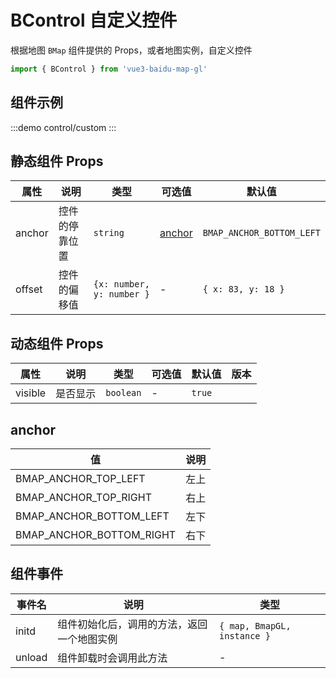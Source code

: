 # BControl 自定义控件

根据地图 `BMap` 组件提供的 Props，或者地图实例，自定义控件

```ts
import { BControl } from 'vue3-baidu-map-gl'
```

## 组件示例

:::demo
control/custom
:::

## 静态组件 Props

| 属性   | 说明           | 类型                      | 可选值            | 默认值                    |
| ------ | -------------- | ------------------------- | ----------------- | ------------------------- |
| anchor | 控件的停靠位置 | `string`                  | [anchor](#anchor) | `BMAP_ANCHOR_BOTTOM_LEFT` |
| offset | 控件的偏移值   | `{x: number, y: number }` | -                 | `{ x: 83, y: 18 }`        |

## 动态组件 Props

| 属性    | 说明     | 类型      | 可选值 | 默认值 | 版本                               |
| ------- | -------- | --------- | ------ | ------ | ---------------------------------- |
| visible | 是否显示 | `boolean` | -      | `true` | <Badge type="tip" text="^2.1.4" /> |

## anchor

| 值                       | 说明 |
| ------------------------ | ---- |
| BMAP_ANCHOR_TOP_LEFT     | 左上 |
| BMAP_ANCHOR_TOP_RIGHT    | 右上 |
| BMAP_ANCHOR_BOTTOM_LEFT  | 左下 |
| BMAP_ANCHOR_BOTTOM_RIGHT | 右下 |

## 组件事件

| 事件名 | 说明                                       | 类型                        |
| ------ | ------------------------------------------ | --------------------------- |
| initd  | 组件初始化后，调用的方法，返回一个地图实例 | `{ map, BmapGL, instance }` |
| unload | 组件卸载时会调用此方法                     | -                           |
